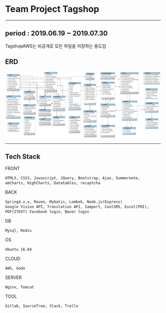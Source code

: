 # Team Project Tagshop
---
## period : 2019.06.19 ~ 2019.07.30

TagshopAWS는 비공개로 모든 파일을 저장하는 용도임

## ERD
![Alt text](/src/main/resources/docs/TagShop_v0.99.png)


---
## Tech Stack

FRONT

```
HTML5, CSS3, Javascript, JQuery, Bootstrap, Ajax, Summernote, amCharts, HighCharts, Datatables, recaptcha
```

BACK
```
Spring4.x.x, Maven, Mybatis, Lombok, Node.js(Express)
Google Vision API, Translation API, Iamport, CoolSMS, Excel(POI), PDF(ITEXT) Facebook login, Naver login
```

DB
```
Mysql, Redis
```

OS
```
Ubuntu 16.04
```

CLOUD 
```
AWS, Godo
```

SERVER
```
Nginx, Tomcat
```

TOOL
```
Gitlab, SourceTree, Slack, Trello
```
